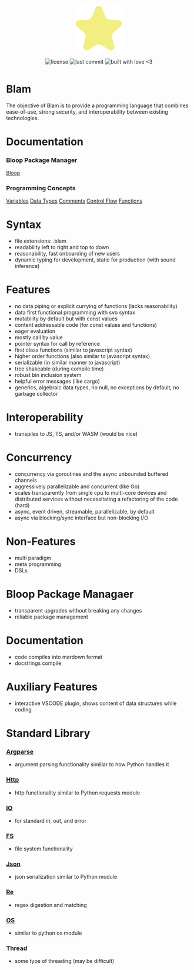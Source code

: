 <p align="center">
  <img alt="dream logo" src="assets/logo.svg" style="width: 25%">   
</p>

<p align="center" style="height: 32px">
  <img align="middle" alt="license" src="https://img.shields.io/github/license/SwampPear/blam.svg">
  <img align="middle" alt="last commit" src="https://img.shields.io/github/last-commit/SwampPear/blam.svg">
  <img align="middle" style="height: 21px" alt="built with love <3" src="http://ForTheBadge.com/images/badges/built-with-love.svg">
</p>

# Blam
The objective of Blam is to provide a programming language that combines
ease-of-use, strong security, and interoperability between existing 
technologies.

# Documentation
### Bloop Package Manager
[Bloop](docs/bloop_package_manager/bloop.md)

### Programming Concepts
[Variables](docs/programming_concepts/variables.md)
[Data Types](docs/programming_concepts/data_types.md)
[Comments](docs/programming_concepts/comments.md)
[Control Flow](docs/programming_concepts/control_flow.md)
[Functions](docs/programming_concepts/functions.md)

# Syntax
- file extensions: .blam
- readability left to right and top to down
- reasonability, fast onboarding of new users
- dynamic typing for development, static for production (with sound inference)

# Features
- no data piping or explicit currying of functions (lacks reasonability)
- data first functional programming with svo syntax
- mutability by default but with const values
- content addressable code (for const values and functions)
- eager evaluation
- mostly call by value
- pointer syntax for call by reference
- first class functions (similar to javascript syntax)
- higher order functions (also similar to javascript syntax)
- serializable (in similar manner to javascript)
- tree shakeable (during compile time)
- robust bin inclusion system
- helpful error messages (like cargo)
- generics, algebraic data types, no null, no exceptions by default, no garbage 
collector

# Interoperability
- transpiles to JS, TS, and/or WASM (would be nice)

# Concurrency
- concurrency via goroutines and the async unbounded buffered channels
- aggressively parallelizable and concurrent (like Go)
- scales transparently from single cpu to multi-core devices and distributed 
services without necessitating a refactoring of the code (hard)
- async, event driven, streamable, parallelizable, by default
- async via blocking/sync interface but non-blocking I/O

# Non-Features
- multi paradigm
- meta programming
- DSLs

# Bloop Package Managaer
- transparent upgrades without breaking any changes
- reliable package management

# Documentation
- code compiles into mardown format
- docstrings compile

# Auxiliary Features
- interactive VSCODE plugin, shows content of data structures while coding

# Standard Library
### [Argparse](docs/argparse/argparse.md)
- argument parsing functionality similiar to how Python handles it

### [Http](docs/http/http.md)
- http functionality similar to Python requests module

### [IO](docs/io/io.md)
- for standard in, out, and error

### [FS](docs/fs/fs.md)
- file system functionality

### [Json](docs/json/json.md)
- json serialization similar to Python module

### [Re](docs/re/re.md)
- regex digestion and matching

### [OS](docs/os/os.md)
- similar to python os module

### Thread
- some type of threading (may be difficult)
